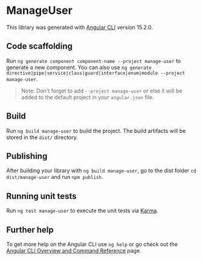 # ManageUser

This library was generated with [Angular CLI](https://github.com/angular/angular-cli) version 15.2.0.

## Code scaffolding

Run `ng generate component component-name --project manage-user` to generate a new component. You can also use `ng generate directive|pipe|service|class|guard|interface|enum|module --project manage-user`.
> Note: Don't forget to add `--project manage-user` or else it will be added to the default project in your `angular.json` file. 

## Build

Run `ng build manage-user` to build the project. The build artifacts will be stored in the `dist/` directory.

## Publishing

After building your library with `ng build manage-user`, go to the dist folder `cd dist/manage-user` and run `npm publish`.

## Running unit tests

Run `ng test manage-user` to execute the unit tests via [Karma](https://karma-runner.github.io).

## Further help

To get more help on the Angular CLI use `ng help` or go check out the [Angular CLI Overview and Command Reference](https://angular.io/cli) page.
